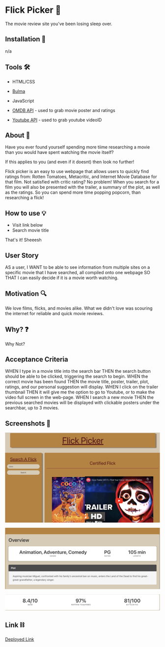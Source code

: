 # Flick Picker 🎥

The movie review site you've been losing sleep over.

## Installation 📲

n/a

## Tools 🛠

- HTML/CSS

- [Bulma](https://bulma.io/)

- JavaScript

- [OMDB API](https://www.omdbapi.com/) - used to grab movie poster and ratings

- [Youtube API](https://developers.google.com/youtube/v3) - used to grab youtube videoID

## About 📝

Have you ever found yourself spending more tiime researching a movie than you would have spent watching the movie itself? 

If this applies to you (and even if it doesnt) then look no further! 

Flick picker is an easy to use webpage that allows users to quickly find ratings from: Rotten Tomatoes, Metacritic, and Internet Movie Database for that film. Not satisfied with critic rating? No problem! When you search for a film you will also be presented with the trailer, a summary of the plot, as well as the ratings. So you can spend more time popping popcorn, than researching a flick!

## How to use 💡

- Visit link below
- Search movie title

That's it! Sheeesh

## User Story

AS a user, 
I WANT to be able to see information from multiple sites on a specific movie that I have searched, all compiled onto one webpage
SO THAT I can easily decide if it is a movie worth watching.

## Motivation 🔍

We love films, flicks, and movies alike. What we didn't love was scouring the internet for reliable and quick movie reviews.

## Why? ❓

Why Not?

## Acceptance Criteria 

WHEN I type in a movie title into the search bar
THEN the search button should be able to be clicked, triggering the search to begin.
WHEN the correct movie has been found
THEN the movie title, poster, trailer, plot, ratings, and our personal suggestion will display.
WHEN I click on the trailer thumbnail 
THEN it will give me the option to go to Youtube, or to make the video full screen in the web-page. 
WHEN I search a new movie
THEN the previous searched movies will be displayed with clickable posters under the searchbar, up to 3 movies.

## Screenshots 📸

![screenshot 1](./assets/images/screenshot-1.png)

![screenshot 2](./assets/images/screenshot-2.png)

![screenshot 3](./assets/images/screenshot-3.png)

## Link ⛓

[Deployed Link](https://valentacodes.github.io/flick-picker/)
